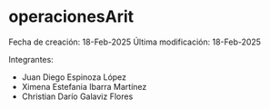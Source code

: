 # operacionesArit
Fecha de creación: 18-Feb-2025 Última modificación: 18-Feb-2025

Integrantes: 
- Juan Diego Espinoza López
- Ximena Estefania Ibarra Martínez
- Christian Darío Galaviz Flores

